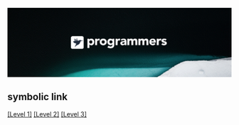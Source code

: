 ![background](./background.png)
## symbolic link

<div style="margin: 0 auto;">
  <a href="">[Level 1]</a>
  <a href="">[Level 2]</a>
  <a href="">[Level 3]</a> </div>
